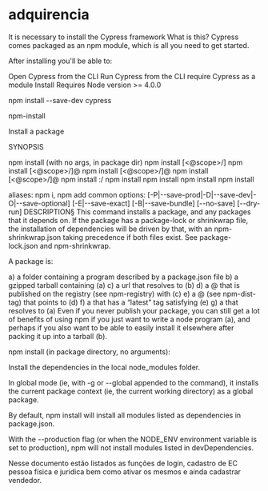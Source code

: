 # adquirencia
It is necessary to install the Cypress framework
What is this?
Cypress comes packaged as an npm module, which is all you need to get started.

After installing you'll be able to:

Open Cypress from the CLI
Run Cypress from the CLI
require Cypress as a module
Install
Requires Node version >= 4.0.0

npm install --save-dev cypress

npm-install

Install a package

SYNOPSIS

npm install (with no args, in package dir)
npm install [<@scope>/]<name>
npm install [<@scope>/]<name>@<tag>
npm install [<@scope>/]<name>@<version>
npm install [<@scope>/]<name>@<version range>
npm install <git-host>:<git-user>/<repo-name>
npm install <git repo url>
npm install <tarball file>
npm install <tarball url>
npm install <folder>

aliases: npm i, npm add
common options: [-P|--save-prod|-D|--save-dev|-O|--save-optional] [-E|--save-exact] [-B|--save-bundle] [--no-save] [--dry-run]
DESCRIPTION§
This command installs a package, and any packages that it depends on. If the package has a package-lock or shrinkwrap file, the installation of dependencies will be driven by that, with an npm-shrinkwrap.json taking precedence if both files exist. See package-lock.json and npm-shrinkwrap.

A package is:

a) a folder containing a program described by a package.json file
b) a gzipped tarball containing (a)
c) a url that resolves to (b)
d) a <name>@<version> that is published on the registry (see npm-registry) with (c)
e) a <name>@<tag> (see npm-dist-tag) that points to (d)
f) a <name> that has a “latest” tag satisfying (e)
g) a <git remote url> that resolves to (a)
Even if you never publish your package, you can still get a lot of benefits of using npm if you just want to write a node program (a), and perhaps if you also want to be able to easily install it elsewhere after packing it up into a tarball (b).

npm install (in package directory, no arguments):

Install the dependencies in the local node_modules folder.

In global mode (ie, with -g or --global appended to the command), it installs the current package context (ie, the current working directory) as a global package.

By default, npm install will install all modules listed as dependencies in package.json.

With the --production flag (or when the NODE_ENV environment variable is set to production), npm will not install modules listed in devDependencies.

Nesse documento estão listados as funções de login, cadastro de EC pessoa física e juridica bem como ativar os mesmos e ainda cadastrar vendedor.
